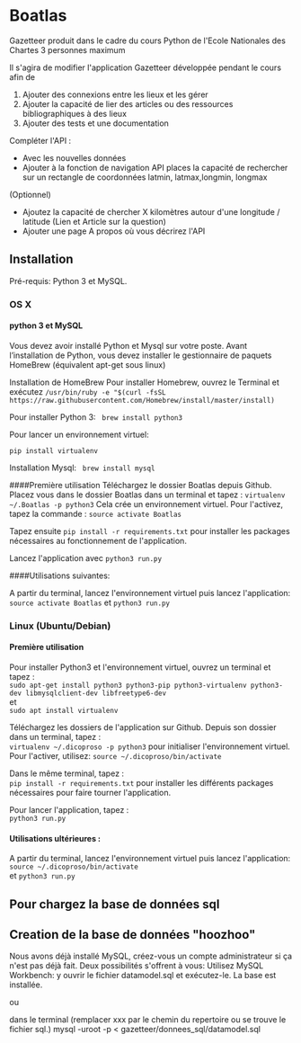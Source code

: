 
# Boatlas
Gazetteer produit dans le cadre du cours Python de l'Ecole Nationales des Chartes
3 personnes maximum

Il s'agira de modifier l'application Gazetteer développée pendant le cours afin de

1. Ajouter des connexions entre les lieux et les gérer
2. Ajouter la capacité de lier des articles ou des ressources bibliographiques à des lieux
3. Ajouter des tests et une documentation

Compléter l'API :
- Avec les nouvelles données
- Ajouter à la fonction de navigation API places la capacité de rechercher sur un rectangle de coordonnées latmin, latmax,longmin, longmax

(Optionnel)
- Ajoutez la capacité de chercher X kilomètres autour d'une longitude / latitude (Lien et Article sur la question)
- Ajouter une page A propos où vous décrirez l'API

## Installation
Pré-requis: Python 3 et MySQL.

### OS X
#### python 3 et MySQL
Vous devez avoir installé Python et Mysql sur votre poste. Avant l’installation de Python, vous devez installer le gestionnaire de paquets HomeBrew (équivalent apt-get sous linux)

Installation de HomeBrew Pour installer Homebrew, ouvrez le Terminal et exécutez
`/usr/bin/ruby -e "$(curl -fsSL https://raw.githubusercontent.com/Homebrew/install/master/install)`

Pour installer Python 3:
` brew install python3`

Pour lancer un environnement virtuel:

`pip install virtualenv`

Installation Mysql:
 ` brew install mysql`

####Première utilisation
Téléchargez le dossier Boatlas depuis Github.
Placez vous dans le dossier Boatlas dans un terminal et tapez :
`virtualenv ~/.Boatlas -p python3`
Cela crée un environnement virtuel. Pour l'activez, tapez la commande :
`source activate Boatlas`

Tapez ensuite
`pip install -r requirements.txt`
pour installer les packages nécessaires au fonctionnement de l'application.

Lancez l'application avec
`python3 run.py`

####Utilisations suivantes:

A partir du terminal, lancez l'environnement virtuel puis lancez l'application:
`source activate Boatlas`
et
`python3 run.py`


### Linux (Ubuntu/Debian)
#### Première utilisation  
Pour installer Python3 et l'environnement virtuel, ouvrez un terminal et tapez :  
`sudo apt-get install python3 python3-pip python3-virtualenv python3-dev libmysqlclient-dev libfreetype6-dev`  
et  
`sudo apt install virtualenv`  

Téléchargez les dossiers de l'application sur Github.
Depuis son dossier dans un terminal, tapez :  
`virtualenv ~/.dicoproso -p python3`  pour initialiser l'environnement virtuel.
Pour l'activer, utilisez:
`source ~/.dicoproso/bin/activate`  

Dans le même terminal, tapez :  
`pip install -r requirements.txt` pour installer les différents packages nécessaires pour faire tourner l'application.  

Pour lancer l'application, tapez :  
`python3 run.py`  

#### Utilisations ultérieures :
A partir du terminal, lancez l'environnement virtuel puis lancez l'application:
`source ~/.dicoproso/bin/activate`  
et
`python3 run.py`

## Pour chargez la base de données sql
## Creation de la base de données "hoozhoo"
Nous avons déjà installé MySQL, créez-vous un compte administrateur si ça n'est pas déjà fait.
Deux possibilités s'offrent à vous:
Utilisez MySQL Workbench: y ouvrir le fichier datamodel.sql et exécutez-le. La base est installée.

ou

dans le terminal (remplacer xxx par le chemin du repertoire ou se trouve le fichier sql.)
mysql -uroot -p < gazetteer/donnees_sql/datamodel.sql
